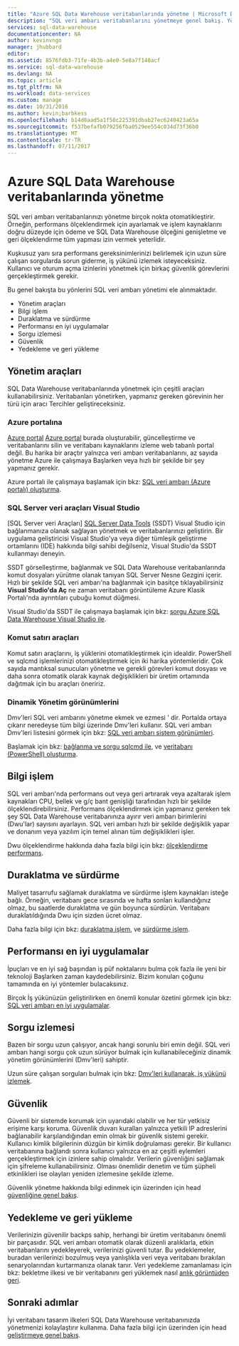 ```yaml
---
title: "Azure SQL Data Warehouse veritabanlarında yönetme | Microsoft Docs"
description: "SQL veri ambarı veritabanlarını yönetmeye genel bakış. Yönetim Araçları, Dwu ve sorgu performansı, iyi bir güvenlik ilkeleri oluşturma ve veri bozulması veya bölgesel bir kesintinin bir veritabanını geri yükleme sorunlarını giderme genişleme performans içerir."
services: sql-data-warehouse
documentationcenter: NA
author: kevinvngo
manager: jhubbard
editor: 
ms.assetid: 8576fdb3-71fe-4b3b-a4e0-5e8a7f148acf
ms.service: sql-data-warehouse
ms.devlang: NA
ms.topic: article
ms.tgt_pltfrm: NA
ms.workload: data-services
ms.custom: manage
ms.date: 10/31/2016
ms.author: kevin;barbkess
ms.openlocfilehash: b14d0aad5a1f50c225391dbab27ec6240423a65a
ms.sourcegitcommit: f537befafb079256fba0529ee554c034d73f36b0
ms.translationtype: MT
ms.contentlocale: tr-TR
ms.lasthandoff: 07/11/2017
---
```

# <a name="manage-databases-in-azure-sql-data-warehouse"></a>Azure SQL Data Warehouse veritabanlarında yönetme
SQL veri ambarı veritabanlarınızı yönetme birçok nokta otomatikleştirir. Örneğin, performans ölçeklendirmek için ayarlamak ve işlem kaynaklarını doğru düzeyde için ödeme ve SQL Data Warehouse ölçeğini genişletme ve geri ölçeklendirme tüm yapması izin vermek yeterlidir.

Kuşkusuz yanı sıra performans gereksinimlerinizi belirlemek için uzun süre çalışan sorgularda sorun giderme, iş yükünü izlemek isteyeceksiniz. Kullanıcı ve oturum açma izinlerini yönetmek için birkaç güvenlik görevlerini gerçekleştirmek gerekir.

Bu genel bakışta bu yönlerini SQL veri ambarı yönetimi ele alınmaktadır.

* Yönetim araçları
* Bilgi işlem
* Duraklatma ve sürdürme
* Performansı en iyi uygulamalar
* Sorgu izlemesi
* Güvenlik
* Yedekleme ve geri yükleme

## <a name="management-tools"></a>Yönetim araçları
SQL Data Warehouse veritabanlarında yönetmek için çeşitli araçları kullanabilirsiniz. Veritabanları yönetirken, yapmanız gereken görevinin her türü için aracı Tercihler geliştireceksiniz.

### <a name="azure-portal"></a>Azure portalına
[Azure portal] [ Azure portal] burada oluşturabilir, güncelleştirme ve veritabanlarını silin ve veritabanı kaynaklarını izleme web tabanlı portal değil. Bu harika bir araçtır yalnızca veri ambarı veritabanlarını, az sayıda yönetme Azure ile çalışmaya Başlarken veya hızlı bir şekilde bir şey yapmanız gerekir.

Azure portalı ile çalışmaya başlamak için bkz: [SQL veri ambarı (Azure portalı) oluşturma][Create a SQL Data Warehouse (Azure portal)].

### <a name="sql-server-data-tools-in-visual-studio"></a>SQL Server veri araçları Visual Studio
[SQL Server veri Araçları] [ SQL Server Data Tools] (SSDT) Visual Studio için bağlanmanıza olanak sağlayan yönetmek ve veritabanlarınızı geliştirin. Bir uygulama geliştiricisi Visual Studio'ya veya diğer tümleşik geliştirme ortamlarını (IDE) hakkında bilgi sahibi değilseniz, Visual Studio'da SSDT kullanmayı deneyin.

SSDT görselleştirme, bağlanmak ve SQL Data Warehouse veritabanlarında komut dosyaları yürütme olanak tanıyan SQL Server Nesne Gezgini içerir. Hızlı bir şekilde SQL veri ambarı'na bağlanmak için basitçe tıklayabilirsiniz **Visual Studio'da Aç** ne zaman veritabanı görüntüleme Azure Klasik Portalı'nda ayrıntıları çubuğu komut düğmesi.  

Visual Studio'da SSDT ile çalışmaya başlamak için bkz: [sorgu Azure SQL Data Warehouse Visual Studio ile][Query Azure SQL Data Warehouse with Visual Studio].

### <a name="command-line-tools"></a>Komut satırı araçları
Komut satırı araçlarını, iş yüklerini otomatikleştirmek için idealdir.  PowerShell ve sqlcmd işlemlerinizi otomatikleştirmek için iki harika yöntemleridir.  Çok sayıda mantıksal sunucuları yönetme ve gerekli görevleri komut dosyası ve daha sonra otomatik olarak kaynak değişiklikleri bir üretim ortamında dağıtmak için bu araçları öneririz.

### <a name="dynamic-management-views"></a>Dinamik Yönetim görünümlerini
Dmv'leri SQL veri ambarını yönetme ekmek ve ezmesi ' dir. Portalda ortaya çıkarır neredeyse tüm bilgi üzerinde Dmv'leri kullanır. SQL veri ambarı Dmv'leri listesini görmek için bkz: [SQL veri ambarı sistem görünümleri][SQL Data Warehouse system views].

Başlamak için bkz: [bağlanma ve sorgu sqlcmd ile][Connect and query with sqlcmd], ve [veritabanı (PowerShell) oluşturma][Create a database (PowerShell)].

## <a name="scale-compute"></a>Bilgi işlem
SQL veri ambarı'nda performans out veya geri artırarak veya azaltarak işlem kaynakları CPU, bellek ve g/ç bant genişliği tarafından hızlı bir şekilde ölçeklendirebilirsiniz. Performans ölçeklendirmek için yapmanız gereken tek şey SQL Data Warehouse veritabanınıza ayırır veri ambarı birimlerini (Dwu'lar) sayısını ayarlayın. SQL veri ambarı hızlı bir şekilde değişiklik yapar ve donanım veya yazılım için temel alınan tüm değişiklikleri işler.

Dwu ölçeklendirme hakkında daha fazla bilgi için bkz: [ölçeklendirme performans].

## <a name="pause-and-resume"></a>Duraklatma ve sürdürme
Maliyet tasarrufu sağlamak duraklatma ve sürdürme işlem kaynakları isteğe bağlı. Örneğin, veritabanı gece sırasında ve hafta sonları kullandığınız olmaz, bu saatlerde duraklatma ve gün boyunca sürdürün. Veritabanı duraklatıldığında Dwu için sizden ücret olmaz.

Daha fazla bilgi için bkz: [duraklatma işlem][Pause compute], ve [sürdürme işlem][Resume compute].

## <a name="performance-best-practices"></a>Performansı en iyi uygulamalar
İpuçları ve en iyi sağ başından iş püf noktalarını bulma çok fazla ile yeni bir teknoloji Başlarken zaman kaydedebilirsiniz.  Bizim konuları çoğunu tamamında en iyi yöntemler bulacaksınız.

Birçok İş yükünüzün geliştirilirken en önemli konular özetini görmek için bkz: [SQL veri ambarı en iyi uygulamalar][SQL Data Warehouse Best Practices].

## <a name="query-monitoring"></a>Sorgu izlemesi
Bazen bir sorgu uzun çalışıyor, ancak hangi sorunlu biri emin değil. SQL veri ambarı hangi sorgu çok uzun sürüyor bulmak için kullanabileceğiniz dinamik yönetim görünümlerini (Dmv'leri) sahiptir.

Uzun süre çalışan sorguları bulmak için bkz: [Dmv'leri kullanarak, iş yükünü izlemek][Monitor your workload using DMVs].

## <a name="security"></a>Güvenlik
Güvenli bir sistemde korumak için uyarıdaki olabilir ve her tür yetkisiz erişime karşı koruma. Güvenlik duvarı kuralları yalnızca yetkili IP adreslerini bağlanabilir karşılandığından emin olmak bir güvenlik sistemi gerekir. Kullanıcı kimlik bilgilerinin düzgün bir kimlik doğrulaması gerekir. Bir kullanıcı veritabanına bağlandı sonra kullanıcı yalnızca en az çeşitli eylemleri gerçekleştirmek için izinlere sahip olmalıdır. Verilerin güvenliğini sağlamak için şifreleme kullanabilirsiniz. Olması önemlidir denetim ve tüm şüpheli etkinlikleri ise olayları yeniden izlemesine şekilde izleme.

Güvenlik yönetme hakkında bilgi edinmek için üzerinden için head [güvenliğine genel bakış][Security overview].

## <a name="backup-and-restore"></a>Yedekleme ve geri yükleme
Verilerinizin güvenilir backps sahip, herhangi bir üretim veritabanını önemli bir parçasıdır. SQL veri ambarı otomatik olarak düzenli aralıklarla, etkin veritabanlarını yedekleyerek, verilerinizi güvenli tutar. Bu yedeklemeler, buradan verilerinizi bozulmuş veya yanlışlıkla veri veya veritabanı bırakılan senaryolarından kurtarmanıza olanak tanır.  Veri yedekleme zamanlaması için bkz: bekletme ilkesi ve bir veritabanını geri yüklemek nasıl [anlık görüntüden geri][Restore from snapshot].

## <a name="next-steps"></a>Sonraki adımlar
İyi veritabanı tasarım ilkeleri SQL Data Warehouse veritabanınızda yönetmenizi kolaylaştırır kullanma. Daha fazla bilgi için üzerinden için head [geliştirmeye genel bakış][Development overview].

<!--Image references-->

<!--Article references-->
[Create a SQL Data Warehouse (Azure Portal)]: sql-data-warehouse-get-started-provision.md
[Create a database (PowerShell)]: sql-data-warehouse-get-started-provision-powershell.md
[connection]: sql-data-warehouse-develop-connections.md
[Query Azure SQL Data Warehouse with Visual Studio]: sql-data-warehouse-query-visual-studio.md
[Connect and query with sqlcmd]: sql-data-warehouse-get-started-connect-sqlcmd.md
[Development overview]: sql-data-warehouse-overview-develop.md
[Monitor your workload using DMVs]: sql-data-warehouse-manage-monitor.md
[Pause compute]: sql-data-warehouse-manage-compute-overview.md#pause-compute-bk
[Restore from snapshot]: sql-data-warehouse-restore-database-overview.md
[Resume compute]: sql-data-warehouse-manage-compute-overview.md#resume-compute-bk
[ölçeklendirme performans]: sql-data-warehouse-manage-compute-overview.md#scale-compute
[Security overview]: sql-data-warehouse-overview-manage-security.md
[SQL Data Warehouse Best Practices]: sql-data-warehouse-best-practices.md
[SQL Data Warehouse system views]: sql-data-warehouse-reference-tsql-system-views.md

<!--MSDN references-->
[SQL Server Data Tools]: https://msdn.microsoft.com/library/mt204009.aspx

<!--Other web references-->
[Azure portal]: http://portal.azure.com/
